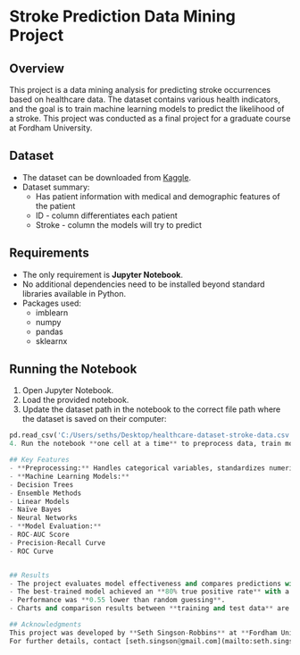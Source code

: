 # Stroke Prediction Data Mining Project

## Overview
This project is a data mining analysis for predicting stroke occurrences based on healthcare data. The dataset contains various health indicators, and the goal is to train machine learning models to predict the likelihood of a stroke. This project was conducted as a final project for a graduate course at Fordham University.

## Dataset
- The dataset can be downloaded from [Kaggle](https://www.kaggle.com/datasets/fedesoriano/stroke-prediction-dataset).
- Dataset summary: 
  - Has patient information with medical and demographic features of the patient
  - ID - column differentiates each patient
  - Stroke - column the models will try to predict 
## Requirements
- The only requirement is **Jupyter Notebook**.
- No additional dependencies need to be installed beyond standard libraries available in Python.
- Packages used: 
  - imblearn
  - numpy
  - pandas
  - sklearnx 

## Running the Notebook
1. Open Jupyter Notebook.
2. Load the provided notebook.
3. Update the dataset path in the notebook to the correct file path where the dataset is saved on their computer:
  ```python
  pd.read_csv('C:/Users/seths/Desktop/healthcare-dataset-stroke-data.csv')
4. Run the notebook **one cell at a time** to preprocess data, train models, and evaluate results.

## Key Features
- **Preprocessing:** Handles categorical variables, standardizes numerical features, and fills missing values (BMI).
- **Machine Learning Models:**
  - Decision Trees
  - Ensemble Methods
  - Linear Models
  - Naïve Bayes
  - Neural Networks
- **Model Evaluation:**
  - ROC-AUC Score
  - Precision-Recall Curve
  - ROC Curve


## Results
- The project evaluates model effectiveness and compares predictions with actual stroke occurrences.
  - The best-trained model achieved an **80% true positive rate** with a **25% false positive rate**.
  - Performance was **0.55 lower than random guessing**.
- Charts and comparison results between **training and test data** are included.

## Acknowledgments
This project was developed by **Seth Singson-Robbins** at **Fordham University**.  
For further details, contact [seth.singson@gmail.com](mailto:seth.singson@gmail.com).
